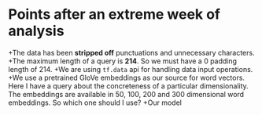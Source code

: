 # Points after an extreme week of analysis
+The data has been **stripped off** punctuations and unnecessary characters.
+The maximum length of a query is **214**. So we must have a 0 padding length of 214.
+We are using `tf.data` api for handling data input operations. 
+We use a pretrained GloVe embeddings as our source for word vectors. Here I have a query about the concreteness of a particular dimensionality. The embeddings are available in 50, 100, 200 and 300 dimensional word embeddings. So which one should I use?
+Our model 
